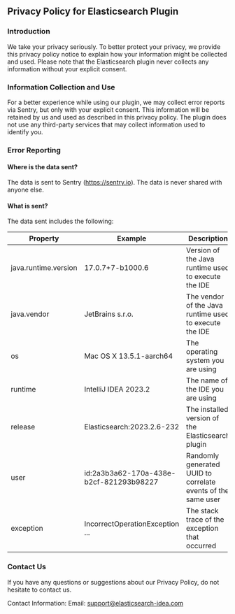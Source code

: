 ## Privacy Policy for Elasticsearch Plugin

### Introduction

We take your privacy seriously. To better protect your privacy, we provide this privacy policy notice to explain how
your information might be collected and used. Please note that the Elasticsearch plugin never collects any information
without your explicit consent.

### Information Collection and Use

For a better experience while using our plugin, we may collect error reports via Sentry, but only with your explicit
consent. This information will be retained by us and used as described in this privacy policy. The plugin does not use
any third-party services that may collect information used to identify you.

### Error Reporting

#### Where is the data sent?

The data is sent to Sentry (https://sentry.io). The data is never shared with anyone else.

#### What is sent?

The data sent includes the following:

| Property             | Example                                 | Description                                                  |
|----------------------|-----------------------------------------|--------------------------------------------------------------|
| java.runtime.version | 17.0.7+7-b1000.6                        | Version of the Java runtime used to execute the IDE          |
| java.vendor          | JetBrains s.r.o.                        | The vendor of the Java runtime used to execute the IDE       |
| os                   | Mac OS X 13.5.1-aarch64                 | The operating system you are using                           |
| runtime              | IntelliJ IDEA 2023.2                    | The name of the IDE you are using                            |
| release              | Elasticsearch:2023.2.6-232              | The installed version of the Elasticsearch plugin            |
| user                 | id:2a3b3a62-170a-438e-b2cf-821293b98227 | Randomly generated UUID to correlate events of the same user |
| exception            | IncorrectOperationException ...         | The stack trace of the exception that occurred               |

### Contact Us

If you have any questions or suggestions about our Privacy Policy, do not hesitate to contact us.

Contact Information:
Email: support@elasticsearch-idea.com
